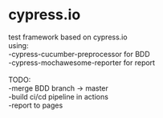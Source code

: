 # cypress.io
test framework based on cypress.io<br />
using:<br />
-cypress-cucumber-preprocessor for BDD<br />
-cypress-mochawesome-reporter for report<br />
<br />
TODO:<br />
-merge BDD branch -> master<br />
-build ci/cd pipeline in actions<br />
-report to pages<br />
